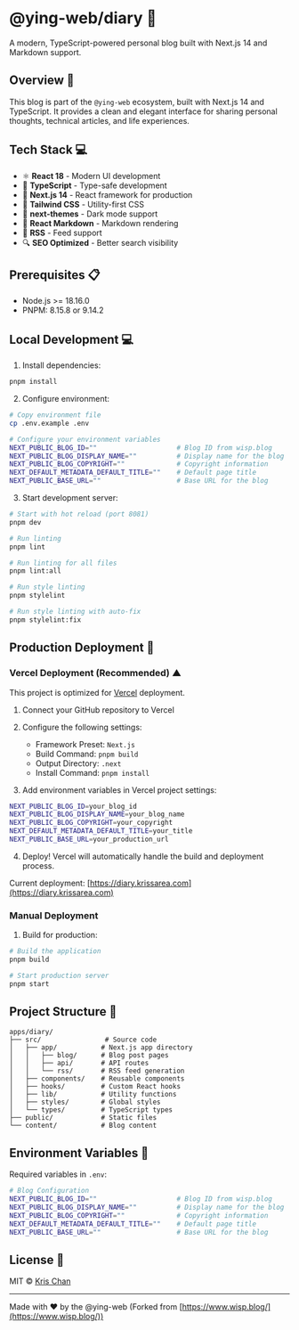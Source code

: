 # @ying-web/diary 📝

A modern, TypeScript-powered personal blog built with Next.js 14 and Markdown support.

## Overview 🌟

This blog is part of the `@ying-web` ecosystem, built with Next.js 14 and TypeScript. It provides a clean and elegant interface for sharing personal thoughts, technical articles, and life experiences.

## Tech Stack 💻

-   ⚛️ **React 18** - Modern UI development
-   📘 **TypeScript** - Type-safe development
-   🔄 **Next.js 14** - React framework for production
-   🎨 **Tailwind CSS** - Utility-first CSS
-   🌙 **next-themes** - Dark mode support
-   📝 **React Markdown** - Markdown rendering
-   📡 **RSS** - Feed support
-   🔍 **SEO Optimized** - Better search visibility

## Prerequisites 📋

-   Node.js >= 18.16.0
-   PNPM: 8.15.8 or 9.14.2

## Local Development 💻

1. Install dependencies:

```bash
pnpm install
```

2. Configure environment:

```bash
# Copy environment file
cp .env.example .env

# Configure your environment variables
NEXT_PUBLIC_BLOG_ID=""                    # Blog ID from wisp.blog
NEXT_PUBLIC_BLOG_DISPLAY_NAME=""          # Display name for the blog
NEXT_PUBLIC_BLOG_COPYRIGHT=""             # Copyright information
NEXT_DEFAULT_METADATA_DEFAULT_TITLE=""    # Default page title
NEXT_PUBLIC_BASE_URL=""                   # Base URL for the blog
```

3. Start development server:

```bash
# Start with hot reload (port 8081)
pnpm dev

# Run linting
pnpm lint

# Run linting for all files
pnpm lint:all

# Run style linting
pnpm stylelint

# Run style linting with auto-fix
pnpm stylelint:fix
```

## Production Deployment 🚀

### Vercel Deployment (Recommended) ▲

This project is optimized for [Vercel](https://vercel.com) deployment.

1. Connect your GitHub repository to Vercel
2. Configure the following settings:

    - Framework Preset: `Next.js`
    - Build Command: `pnpm build`
    - Output Directory: `.next`
    - Install Command: `pnpm install`

3. Add environment variables in Vercel project settings:

```bash
NEXT_PUBLIC_BLOG_ID=your_blog_id
NEXT_PUBLIC_BLOG_DISPLAY_NAME=your_blog_name
NEXT_PUBLIC_BLOG_COPYRIGHT=your_copyright
NEXT_DEFAULT_METADATA_DEFAULT_TITLE=your_title
NEXT_PUBLIC_BASE_URL=your_production_url
```

4. Deploy! Vercel will automatically handle the build and deployment process.

Current deployment: [https://diary.krissarea.com](https://diary.krissarea.com)

### Manual Deployment

1. Build for production:

```bash
# Build the application
pnpm build

# Start production server
pnpm start
```

## Project Structure 📁

```
apps/diary/
├── src/                # Source code
│   ├── app/           # Next.js app directory
│   │   ├── blog/      # Blog post pages
│   │   ├── api/       # API routes
│   │   └── rss/       # RSS feed generation
│   ├── components/    # Reusable components
│   ├── hooks/         # Custom React hooks
│   ├── lib/           # Utility functions
│   ├── styles/        # Global styles
│   └── types/         # TypeScript types
├── public/            # Static files
└── content/           # Blog content
```

## Environment Variables 🔧

Required variables in `.env`:

```bash
# Blog Configuration
NEXT_PUBLIC_BLOG_ID=""                    # Blog ID from wisp.blog
NEXT_PUBLIC_BLOG_DISPLAY_NAME=""          # Display name for the blog
NEXT_PUBLIC_BLOG_COPYRIGHT=""             # Copyright information
NEXT_DEFAULT_METADATA_DEFAULT_TITLE=""    # Default page title
NEXT_PUBLIC_BASE_URL=""                   # Base URL for the blog
```

## License 📄

MIT © [Kris Chan](https://github.com/KRISACHAN)

---

Made with ❤️ by the @ying-web (Forked from [https://www.wisp.blog/](https://www.wisp.blog/))
